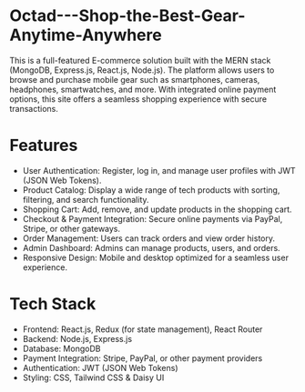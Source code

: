 # Octad---Shop-the-Best-Gear-Anytime-Anywhere

This is a full-featured E-commerce solution built with the MERN stack (MongoDB, Express.js, React.js, Node.js). The platform allows users to browse and purchase mobile gear such as smartphones, cameras, headphones, smartwatches, and more. With integrated online payment options, this site offers a seamless shopping experience with secure transactions.

# Features
* User Authentication: Register, log in, and manage user profiles with JWT (JSON Web Tokens).
* Product Catalog: Display a wide range of tech products with sorting, filtering, and search functionality.
* Shopping Cart: Add, remove, and update products in the shopping cart.
* Checkout & Payment Integration: Secure online payments via PayPal, Stripe, or other gateways.
* Order Management: Users can track orders and view order history.
* Admin Dashboard: Admins can manage products, users, and orders.
* Responsive Design: Mobile and desktop optimized for a seamless user experience.

# Tech Stack
* Frontend: React.js, Redux (for state management), React Router
* Backend: Node.js, Express.js
* Database: MongoDB
* Payment Integration: Stripe, PayPal, or other payment providers
* Authentication: JWT (JSON Web Tokens)
* Styling: CSS, Tailwind CSS & Daisy UI
